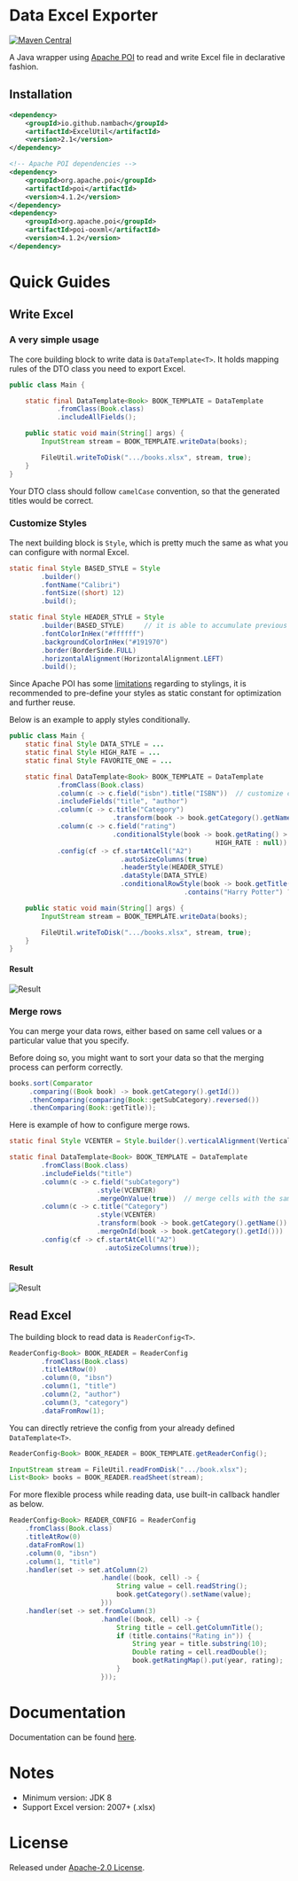 # Data Excel Exporter

[![Maven Central](https://img.shields.io/maven-central/v/io.github.nambach/ExcelUtil?versionPrefix=2&versionSuffix=.1)](https://mvnrepository.com/artifact/io.github.nambach/ExcelUtil)

A Java wrapper using [Apache POI](http://poi.apache.org/components/spreadsheet/quick-guide.html) to read and write Excel file in declarative fashion.

## Installation

```xml
<dependency>
    <groupId>io.github.nambach</groupId>
    <artifactId>ExcelUtil</artifactId>
    <version>2.1</version>
</dependency>

<!-- Apache POI dependencies -->
<dependency>
    <groupId>org.apache.poi</groupId>
    <artifactId>poi</artifactId>
    <version>4.1.2</version>
</dependency>
<dependency>
    <groupId>org.apache.poi</groupId>
    <artifactId>poi-ooxml</artifactId>
    <version>4.1.2</version>
</dependency>
```

# Quick Guides

## Write Excel

### **A very simple usage**

The core building block to write data is `DataTemplate<T>`. It holds mapping rules of the DTO class you need to export Excel.

```java
public class Main {

    static final DataTemplate<Book> BOOK_TEMPLATE = DataTemplate
            .fromClass(Book.class)
            .includeAllFields();

    public static void main(String[] args) {
        InputStream stream = BOOK_TEMPLATE.writeData(books);

        FileUtil.writeToDisk(".../books.xlsx", stream, true);
    }
}
```

Your DTO class should follow `camelCase` convention, so that the generated titles would be correct.

### **Customize Styles**

The next building block is `Style`, which is pretty much the same as what you can configure with normal Excel.

```java
static final Style BASED_STYLE = Style
        .builder()
        .fontName("Calibri")
        .fontSize((short) 12)
        .build();

static final Style HEADER_STYLE = Style
        .builder(BASED_STYLE)     // it is able to accumulate previous style
        .fontColorInHex("#ffffff")
        .backgroundColorInHex("#191970")
        .border(BorderSide.FULL)
        .horizontalAlignment(HorizontalAlignment.LEFT)
        .build();
```

Since Apache POI has some [limitations](http://poi.apache.org/apidocs/dev/org/apache/poi/ss/SpreadsheetVersion.html#EXCEL97) regarding to stylings, it is recommended to pre-define your styles as static constant for optimization and further reuse.

Below is an example to apply styles conditionally.

```java
public class Main {
    static final Style DATA_STYLE = ...
    static final Style HIGH_RATE = ...
    static final Style FAVORITE_ONE = ...

    static final DataTemplate<Book> BOOK_TEMPLATE = DataTemplate
            .fromClass(Book.class)
            .column(c -> c.field("isbn").title("ISBN"))  // customize column title
            .includeFields("title", "author")
            .column(c -> c.title("Category")
                          .transform(book -> book.getCategory().getName()))  // derive new column
            .column(c -> c.field("rating")
                          .conditionalStyle(book -> book.getRating() > 4 ?  // styles with conditions
                                                    HIGH_RATE : null))
            .config(cf -> cf.startAtCell("A2")
                            .autoSizeColumns(true)
                            .headerStyle(HEADER_STYLE)
                            .dataStyle(DATA_STYLE)
                            .conditionalRowStyle(book -> book.getTitle() // selective styling
                                            .contains("Harry Potter") ? FAVORITE_ONE : null));

    public static void main(String[] args) {
        InputStream stream = BOOK_TEMPLATE.writeData(books);

        FileUtil.writeToDisk(".../books.xlsx", stream, true);
    }
}
```

#### Result

![Result](https://github.com/nambach/ExcelUtil/blob/master/wiki/img/custom-styles.png)

### **Merge rows**

You can merge your data rows, either based on same cell values or a particular value that you specify.

Before doing so, you might want to sort your data so that the merging process can perform correctly.

```java
books.sort(Comparator
     .comparing((Book book) -> book.getCategory().getId())
     .thenComparing(comparing(Book::getSubCategory).reversed())
     .thenComparing(Book::getTitle));
```

Here is example of how to configure merge rows.

```java
static final Style VCENTER = Style.builder().verticalAlignment(VerticalAlignment.CENTER).build();

static final DataTemplate<Book> BOOK_TEMPLATE = DataTemplate
        .fromClass(Book.class)
        .includeFields("title")
        .column(c -> c.field("subCategory")
                      .style(VCENTER)
                      .mergeOnValue(true))  // merge cells with the same value consecutively
        .column(c -> c.title("Category")
                      .style(VCENTER)
                      .transform(book -> book.getCategory().getName())
                      .mergeOnId(book -> book.getCategory().getId()))  // merge on derived value
        .config(cf -> cf.startAtCell("A2")
                        .autoSizeColumns(true));
```

#### Result

![Result](https://github.com/nambach/ExcelUtil/blob/master/wiki/img/merge-rows.png)

## Read Excel

The building block to read data is `ReaderConfig<T>`.

```java
ReaderConfig<Book> BOOK_READER = ReaderConfig
        .fromClass(Book.class)
        .titleAtRow(0)
        .column(0, "ibsn")
        .column(1, "title")
        .column(2, "author")
        .column(3, "category")
        .dataFromRow(1);
```

You can directly retrieve the config from your already defined `DataTemplate<T>`.

```java
ReaderConfig<Book> BOOK_READER = BOOK_TEMPLATE.getReaderConfig();

InputStream stream = FileUtil.readFromDisk(".../book.xlsx");
List<Book> books = BOOK_READER.readSheet(stream);
```

For more flexible process while reading data, use built-in callback handler as below.

```java
ReaderConfig<Book> READER_CONFIG = ReaderConfig
    .fromClass(Book.class)
    .titleAtRow(0)
    .dataFromRow(1)
    .column(0, "ibsn")
    .column(1, "title")
    .handler(set -> set.atColumn(2)
                       .handle((book, cell) -> {
                           String value = cell.readString();
                           book.getCategory().setName(value);
                       }))
    .handler(set -> set.fromColumn(3)
                       .handle((book, cell) -> {
                           String title = cell.getColumnTitle();
                           if (title.contains("Rating in")) {
                               String year = title.substring(10);
                               Double rating = cell.readDouble();
                               book.getRatingMap().put(year, rating);
                           }
                       }));
```

# Documentation

Documentation can be found [here](https://www.javadoc.io/doc/io.github.nambach/ExcelUtil/latest/index.html).

# Notes

- Minimum version: JDK 8
- Support Excel version: 2007+ (.xlsx)

# License

Released under [Apache-2.0 License](http://www.apache.org/licenses/LICENSE-2.0.html).